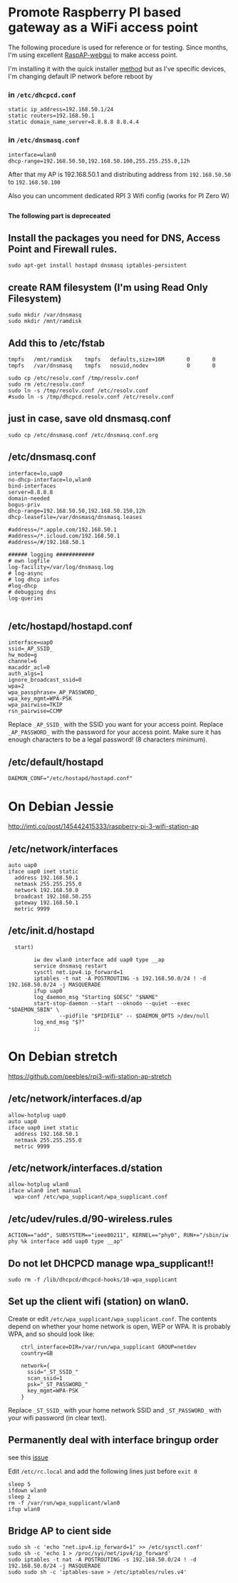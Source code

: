 # Promote Raspberry PI based gateway as a WiFi access point

The following procedure is used for reference or for testing. Since months, I'm using excellent [RaspAP-webgui](https://github.com/billz/raspap-webgui) to make access point.

I'm installing it with the quick installer [method](https://github.com/billz/raspap-webgui#quick-installer) but as I've specific devices, I'm changing default IP network before reboot by

### in `/etc/dhcpcd.conf`
```
static ip_address=192.168.50.1/24
static routers=192.168.50.1
static domain_name_server=8.8.8.8 8.8.4.4
```

### in `/etc/dnsmasq.conf`
```
interface=wlan0
dhcp-range=192.168.50.50,192.168.50.100,255.255.255.0,12h
```

After that my AP is 192.168.50.1 and distributing address from `192.168.50.50` to `192.168.50.100`

Also you can uncomment dedicated RPI 3 Wifi config (works for PI Zero W)
```
```


**The following part is depreceated**

## Install the packages you need for DNS, Access Point and Firewall rules.
```
sudo apt-get install hostapd dnsmasq iptables-persistent
```

## create RAM filesystem (I'm using Read Only Filesystem)
```
sudo mkdir /var/dnsmasq
sudo mkdir /mnt/ramdisk
```

## Add this to /etc/fstab
```
tmpfs   /mnt/ramdisk    tmpfs   defaults,size=16M       0       0
tmpfs   /var/dnsmasq    tmpfs   nosuid,nodev            0       0
```

```shell
sudo cp /etc/resolv.conf /tmp/resolv.conf
sudo rm /etc/resolv.conf
sudo ln -s /tmp/resolv.conf /etc/resolv.conf
#sudo ln -s /tmp/dhcpcd.resolv.conf /etc/resolv.conf
```


## just in case, save old dnsmasq.conf
```shell
sudo cp /etc/dnsmasq.conf /etc/dnsmasq.conf.org
```

## /etc/dnsmasq.conf
```
interface=lo,uap0
no-dhcp-interface=lo,wlan0
bind-interfaces
server=8.8.8.8
domain-needed
bogus-priv
dhcp-range=192.168.50.50,192.168.50.150,12h
dhcp-leasefile=/var/dnsmasq/dnsmasq.leases

#address=/*.apple.com/192.168.50.1
#address=/*.icloud.com/192.168.50.1
#address=/#/192.168.50.1

###### logging ############
# own logfile
log-facility=/var/log/dnsmasq.log
# log-async
# log dhcp infos
#log-dhcp
# debugging dns
log-queries


```


## /etc/hostapd/hostapd.conf
```
interface=uap0
ssid=_AP_SSID_
hw_mode=g
channel=6
macaddr_acl=0
auth_algs=1
ignore_broadcast_ssid=0
wpa=2
wpa_passphrase=_AP_PASSWORD_
wpa_key_mgmt=WPA-PSK
wpa_pairwise=TKIP
rsn_pairwise=CCMP
```

Replace `_AP_SSID_` with the SSID you want for your access point.  Replace `_AP_PASSWORD_` with the password for your access point.  Make sure it has
enough characters to be a legal password!  (8 characters minimum).

## /etc/default/hostapd
```
DAEMON_CONF="/etc/hostapd/hostapd.conf"
```


# On Debian Jessie
http://imti.co/post/145442415333/raspberry-pi-3-wifi-station-ap

## /etc/network/interfaces
```
auto uap0
iface uap0 inet static
  address 192.168.50.1
  netmask 255.255.255.0
  network 192.168.50.0
  broadcast 192.168.50.255
  gateway 192.168.50.1
  metric 9999
```


## /etc/init.d/hostapd
```
  start)

        iw dev wlan0 interface add uap0 type __ap
        service dnsmasq restart
        sysctl net.ipv4.ip_forward=1
        iptables -t nat -A POSTROUTING -s 192.168.50.0/24 ! -d 192.168.50.0/24 -j MASQUERADE
        ifup uap0
        log_daemon_msg "Starting $DESC" "$NAME"
        start-stop-daemon --start --oknodo --quiet --exec "$DAEMON_SBIN" \
                --pidfile "$PIDFILE" -- $DAEMON_OPTS >/dev/null
        log_end_msg "$?"
        ;;

```


# On Debian stretch

https://github.com/peebles/rpi3-wifi-station-ap-stretch

## /etc/network/interfaces.d/ap
```
allow-hotplug uap0
auto uap0
iface uap0 inet static
  address 192.168.50.1
  netmask 255.255.255.0
  metric 9999

```

## /etc/network/interfaces.d/station
```
allow-hotplug wlan0
iface wlan0 inet manual
  wpa-conf /etc/wpa_supplicant/wpa_supplicant.conf

```


## /etc/udev/rules.d/90-wireless.rules 
```
ACTION=="add", SUBSYSTEM=="ieee80211", KERNEL=="phy0", RUN+="/sbin/iw phy %k interface add uap0 type __ap"
```

## Do not let DHCPCD manage wpa_supplicant!!
```shell
sudo rm -f /lib/dhcpcd/dhcpcd-hooks/10-wpa_supplicant
```

## Set up the client wifi (station) on wlan0.

Create or edit `/etc/wpa_supplicant/wpa_supplicant.conf`. The contents depend on whether your home network is open, WEP or WPA.  It is
probably WPA, and so should look like:

```
    ctrl_interface=DIR=/var/run/wpa_supplicant GROUP=netdev
    country=GB
    
    network={
      ssid="_ST_SSID_"
      scan_ssid=1
      psk="_ST_PASSWORD_"
      key_mgmt=WPA-PSK
    }
```

Replace `_ST_SSID_` with your home network SSID and `_ST_PASSWORD_` with your wifi password (in clear text).


## Permanently deal with interface bringup order

see this [issue](https://unix.stackexchange.com/questions/396059/unable-to-establish-connection-with-mlme-connect-failed-ret-1-operation-not-p)
  
Edit `/etc/rc.local` and add the following lines just before `exit 0`
```shell
sleep 5
ifdown wlan0
sleep 2
rm -f /var/run/wpa_supplicant/wlan0
ifup wlan0
```

## Bridge AP to cient side
```shell
sudo sh -c 'echo "net.ipv4.ip_forward=1" >> /etc/sysctl.conf'
sudo sh -c 'echo 1 > /proc/sys/net/ipv4/ip_forward'
sudo iptables -t nat -A POSTROUTING -s 192.168.50.0/24 ! -d 192.168.50.0/24 -j MASQUERADE
sudo sudo sh -c 'iptables-save > /etc/iptables/rules.v4'
```


